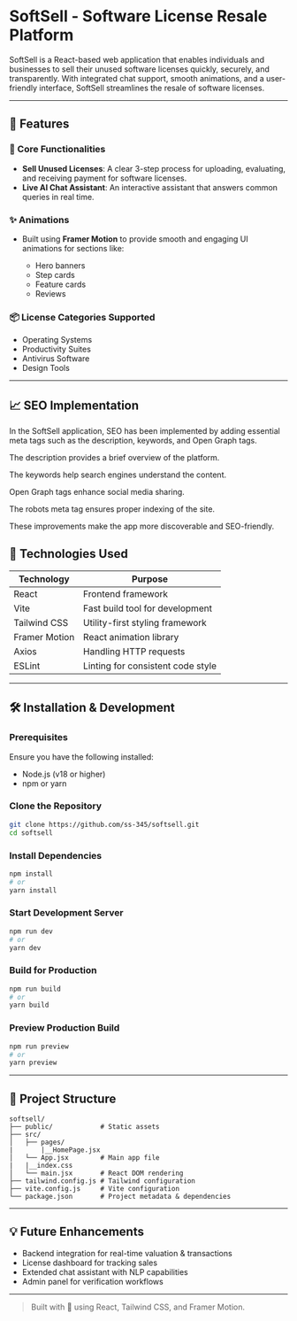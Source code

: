 # SoftSell - Software License Resale Platform

SoftSell is a React-based web application that enables individuals and businesses to sell their unused software licenses quickly, securely, and transparently. With integrated chat support, smooth animations, and a user-friendly interface, SoftSell streamlines the resale of software licenses.

---

## 🚀 Features

### 🎯 Core Functionalities

* **Sell Unused Licenses**: A clear 3-step process for uploading, evaluating, and receiving payment for software licenses.
* **Live AI Chat Assistant**: An interactive assistant that answers common queries in real time.

### ✨ Animations

* Built using **Framer Motion** to provide smooth and engaging UI animations for sections like:

  * Hero banners
  * Step cards
  * Feature cards
  * Reviews

### 📦 License Categories Supported

* Operating Systems
* Productivity Suites
* Antivirus Software
* Design Tools

---

## 📈 SEO Implementation
In the SoftSell application, SEO has been implemented by adding essential meta tags such as the description, keywords, and Open Graph tags.

The description provides a brief overview of the platform.

The keywords help search engines understand the content.

Open Graph tags enhance social media sharing.

The robots meta tag ensures proper indexing of the site.

These improvements make the app more discoverable and SEO-friendly.

## 🧰 Technologies Used

| Technology    | Purpose                           |
| ------------- | --------------------------------- |
| React         | Frontend framework                |
| Vite          | Fast build tool for development   |
| Tailwind CSS  | Utility-first styling framework   |
| Framer Motion | React animation library           |
| Axios         | Handling HTTP requests            |
| ESLint        | Linting for consistent code style |

---

## 🛠️ Installation & Development

### Prerequisites

Ensure you have the following installed:

* Node.js (v18 or higher)
* npm or yarn

### Clone the Repository

```bash
git clone https://github.com/ss-345/softsell.git
cd softsell
```

### Install Dependencies

```bash
npm install
# or
yarn install
```

### Start Development Server

```bash
npm run dev
# or
yarn dev
```

### Build for Production

```bash
npm run build
# or
yarn build
```

### Preview Production Build

```bash
npm run preview
# or
yarn preview
```

---

## 📁 Project Structure

```
softsell/
├── public/            # Static assets           
├── src/
│   ├── pages/
|       |__HomePage.jsx
│   └── App.jsx        # Main app file
|   |__index.css  
│   └── main.jsx       # React DOM rendering
├── tailwind.config.js # Tailwind configuration
├── vite.config.js     # Vite configuration
└── package.json       # Project metadata & dependencies
```

---

## 💡 Future Enhancements

* Backend integration for real-time valuation & transactions
* License dashboard for tracking sales
* Extended chat assistant with NLP capabilities
* Admin panel for verification workflows

---

> Built with 🔷 using React, Tailwind CSS, and Framer Motion.

